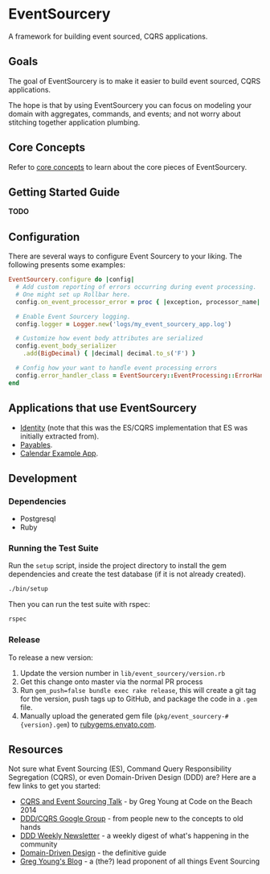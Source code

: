 # EventSourcery

A framework for building event sourced, CQRS applications.

## Goals

The goal of EventSourcery is to make it easier to build event sourced, CQRS applications.

The hope is that by using EventSourcery you can focus on modeling your domain with aggregates, commands, and events; and not worry about stitching together application plumbing.

## Core Concepts

Refer to [core concepts](./docs/core-concepts.md) to learn about the core pieces of EventSourcery.

## Getting Started Guide

**TODO**

## Configuration

There are several ways to configure Event Sourcery to your liking. The following presents some examples:

```ruby
EventSourcery.configure do |config|
  # Add custom reporting of errors occurring during event processing.
  # One might set up Rollbar here.
  config.on_event_processor_error = proc { |exception, processor_name| … }

  # Enable Event Sourcery logging.
  config.logger = Logger.new('logs/my_event_sourcery_app.log')

  # Customize how event body attributes are serialized
  config.event_body_serializer
    .add(BigDecimal) { |decimal| decimal.to_s('F') }

  # Config how your want to handle event processing errors
  config.error_handler_class = EventSourcery::EventProcessing::ErrorHandlers::ExponentialBackoffRetry
end
```

## Applications that use EventSourcery

- [Identity](https://github.com/envato/identity) (note that this was the ES/CQRS implementation that ES was initially extracted from).
- [Payables](https://github.com/envato/payables).
- [Calendar Example App](https://github.com/envato/calendar-es-example).

## Development

### Dependencies

- Postgresql
- Ruby

### Running the Test Suite

Run the `setup` script, inside the project directory to install the gem dependencies and create the test database (if it is not already created).
```bash
./bin/setup
```

Then you can run the test suite with rspec:
```bash
rspec
```

### Release

To release a new version:

1. Update the version number in `lib/event_sourcery/version.rb`
2. Get this change onto master via the normal PR process
3. Run `gem_push=false bundle exec rake release`, this will create a git tag for the
   version, push tags up to GitHub, and package the code in a `.gem` file.
4. Manually upload the generated gem file (`pkg/event_sourcery-#{version}.gem`) to
   [rubygems.envato.com](https://rubygems.envato.com).

## Resources

Not sure what Event Sourcing (ES), Command Query Responsibility Segregation (CQRS), or even Domain-Driven Design (DDD) are? Here are a few links to get you started:

- [CQRS and Event Sourcing Talk](https://www.youtube.com/watch?v=JHGkaShoyNs) - by Greg Young at Code on the Beach 2014
- [DDD/CQRS Google Group](https://groups.google.com/forum/#!forum/dddcqrs) - from people new to the concepts to old hands
- [DDD Weekly Newsletter](https://buildplease.com/pages/dddweekly/) - a weekly digest of what's happening in the community
- [Domain-Driven Design](https://www.amazon.com/Domain-Driven-Design-Tackling-Complexity-Software/dp/0321125215) - the definitive guide
- [Greg Young's Blog](https://goodenoughsoftware.net) - a (the?) lead proponent of all things Event Sourcing
